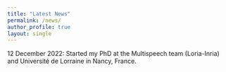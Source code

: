 ```yaml
---
title: "Latest News"
permalink: /news/
author_profile: true
layout: single
---
```


12 December 2022: Started my PhD at the Multispeech team (Loria-Inria) and Université de Lorraine in Nancy, France. 